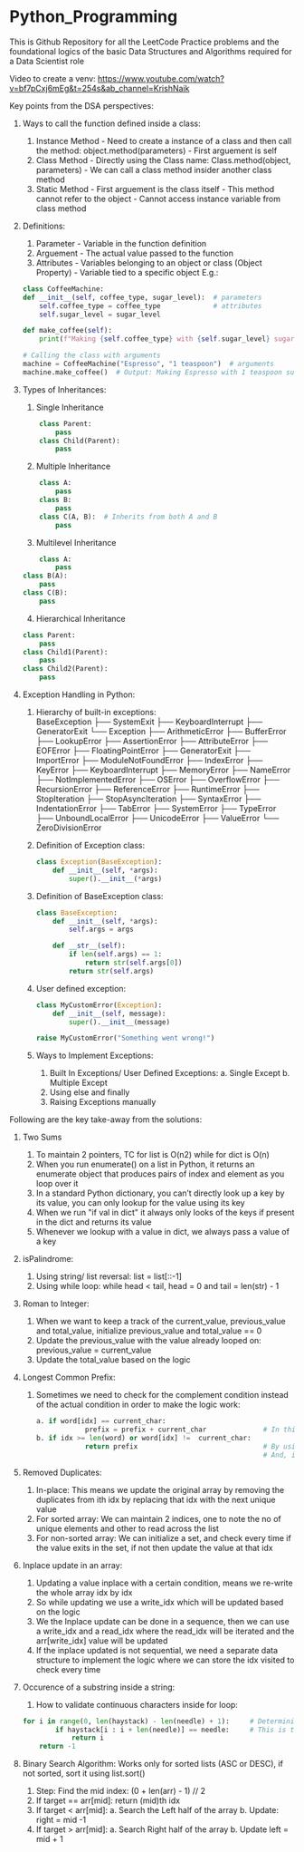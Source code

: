 # Python_Programming
This is Github Repository for all the LeetCode Practice problems and the foundational logics of the basic Data Structures and Algorithms required for a Data Scientist role

Video to create a venv: https://www.youtube.com/watch?v=bf7pCxj6mEg&t=254s&ab_channel=KrishNaik

Key points from the DSA perspectives:
1. Ways to call the function defined inside a class:
    1. Instance Method - Need to create a instance of a class and then call the method: object.method(parameters) - First arguement is self
    2. Class Method - Directly using the Class name: Class.method(object, parameters) - We can call a class method insider another class method
    3. Static Method - First arguement is the class itself - This method cannot refer to the object - Cannot access instance variable from class method

2. Definitions:
    1. Parameter - Variable in the function definition
    2. Arguement - The actual value passed to the function
    3. Attributes - Variables belonging to an object or class (Object Property) - Variable tied to a specific object 
    E.g.:
    ```python
    class CoffeeMachine:
    def __init__(self, coffee_type, sugar_level):  # parameters
        self.coffee_type = coffee_type             # attributes
        self.sugar_level = sugar_level

    def make_coffee(self):
        print(f"Making {self.coffee_type} with {self.sugar_level} sugar")

    # Calling the class with arguments
    machine = CoffeeMachine("Espresso", "1 teaspoon")  # arguments
    machine.make_coffee()  # Output: Making Espresso with 1 teaspoon sugar
    ```

3. Types of Inheritances:
    1. Single Inheritance
    ```python
        class Parent:
            pass
        class Child(Parent):
            pass
    ```

    2. Multiple Inheritance
    ```python
        class A:
            pass
        class B:
            pass
        class C(A, B):  # Inherits from both A and B
            pass
    ```
    
    3. Multilevel Inheritance
    ```python
        class A:
            pass
    class B(A):
        pass
    class C(B):
        pass
    ```

    4. Hierarchical Inheritance
    ```python
    class Parent:
        pass
    class Child1(Parent):
        pass
    class Child2(Parent):
        pass
    ```

4. Exception Handling in Python:

    1. Hierarchy of built-in exceptions:  
        BaseException
        ├── SystemExit
        ├── KeyboardInterrupt
        ├── GeneratorExit
        └── Exception
            ├── ArithmeticError
            ├── BufferError
            ├── LookupError
            ├── AssertionError
            ├── AttributeError
            ├── EOFError
            ├── FloatingPointError
            ├── GeneratorExit
            ├── ImportError
            ├── ModuleNotFoundError
            ├── IndexError
            ├── KeyError
            ├── KeyboardInterrupt
            ├── MemoryError
            ├── NameError
            ├── NotImplementedError
            ├── OSError
            ├── OverflowError
            ├── RecursionError
            ├── ReferenceError
            ├── RuntimeError
            ├── StopIteration
            ├── StopAsyncIteration
            ├── SyntaxError
            ├── IndentationError
            ├── TabError
            ├── SystemError
            ├── TypeError
            ├── UnboundLocalError
            ├── UnicodeError
            ├── ValueError
            └── ZeroDivisionError

    2. Definition of Exception class:
        ```python
        class Exception(BaseException):
            def __init__(self, *args):
                super().__init__(*args)
        ```
    
    3. Definition of BaseException class:
        ```python
        class BaseException:
            def __init__(self, *args):
                self.args = args

            def __str__(self):
                if len(self.args) == 1:
                    return str(self.args[0])
                return str(self.args)
        ```
         
    
    4. User defined exception:
        ```python
        class MyCustomError(Exception):
            def __init__(self, message):
                super().__init__(message)

        raise MyCustomError("Something went wrong!")
        ```

    5. Ways to Implement Exceptions:
        1. Built In Exceptions/ User Defined Exceptions:
            a. Single Except
            b. Multiple Except
        2. Using else and finally
        3. Raising Exceptions manually
  

Following are the key take-away from the solutions:

1. Two Sums
    1. To maintain 2 pointers, TC for list is O(n2) while for dict is O(n)
    2. When you run enumerate() on a list in Python, it returns an enumerate object that produces pairs of index and element as you loop over it
    3. In a standard Python dictionary, you can’t directly look up a key by its value, you can only lookup for the value using its key
    4. When we run "if val in dict" it always only looks of the keys if present in the dict and returns its value
    5. Whenever we lookup with a value in dict, we always pass a value of a key

2. isPalindrome:
    1. Using string/ list reversal: list = list[::-1]
    2. Using while loop: while head < tail, head = 0 and tail = len(str) - 1

3. Roman to Integer:
    1. When we want to keep a track of the current_value, previous_value and total_value, initialize previous_value and total_value == 0
    2. Update the previous_value with the value already looped on: previous_value = current_value
    3. Update the total_value based on the logic 

4. Longest Common Prefix:
    1. Sometimes we need to check for the complement condition instead of the actual condition in order to make the logic work:
        ```python
        a. if word[idx] == current_char:
                    prefix = prefix + current_char              # In this case we check if the new char is matching with current char in first word. But the problem is we are only able to check for the current word in strs list. We cannot check this condition for all the pending words before adding the char to prefix list
        b. if idx >= len(word) or word[idx] !=  current_char:
                    return prefix                               # By using this logic we take care of the idx going out of range
                                                                # And, if the word[idx] != current_char we can stop iterating there. This enables us to stop at the right place
5. Removed Duplicates:
    1. In-place: This means we update the original array by removing the duplicates from ith idx by replacing that idx with the next unique value
    2. For sorted array: We can maintain 2 indices, one to note the no of unique elements and other to read across the list
    3. For non-sorted array: We can initialize a set, and check every time if the value exits in the set, if not then update the value at that idx

6. Inplace update in an array:
    1. Updating a value inplace with a certain condition, means we re-write the whole array idx by idx
    2. So while updating we use a write_idx which will be updated based on the logic
    3. We the Inplace update can be done in a sequence, then we can use a write_idx and a read_idx where the read_idx will be iterated and the arr[write_idx] value will be updated
    4. If the inplace updated is not sequential, we need a separate data structure to implement the logic where we can store the idx visited to check every time

7. Occurence of a substring inside a string:
    1. How to validate continuous characters inside for loop: 
    ```python
    for i in range(0, len(haystack) - len(needle) + 1):     # Determining the range: Traverse only up to (len(haystack) - len(needle) + 1) as beyond this the complete substring cannot exist
            if haystack[i : i + len(needle)] == needle:     # This is the key logic: i : i + len(substring) - This validates continuous chars from the given idx
                return i
        return -1
    ```

8. Binary Search Algorithm: Works only for sorted lists (ASC or DESC), if not sorted, sort it using list.sort()
    1. Step: Find the mid index: (0 + len(arr) - 1) // 2
    2. If target == arr[mid]: return (mid)th idx
    3. If target < arr[mid]:
        a. Search the Left half of the array
        b. Update: right = mid -1
    4. If target > arr[mid]:
        a. Search Right half of the array
        b. Update left = mid + 1
    
        